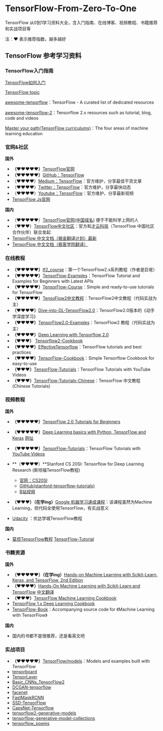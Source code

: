 # TensorFlow-From-Zero-To-One
TensorFlow 从0到1学习资料大全，含入门指南、在线博客、视频教程、书籍推荐和实战项目等

注：♥ 表示推荐指数，越多越好

## TensorFlow 参考学习资料

### TensorFlow入门指南

[TensorFlow如何入门](https://www.zhihu.com/question/49909565)

[TensorFlow topic](https://github.com/topics/tensorflow)

[awesome-tensorflow](https://github.com/jtoy/awesome-tensorflow)：TensorFlow - A curated list of dedicated resources 

[awesome-tensorflow-2](https://github.com/Amin-Tgz/awesome-tensorflow-2)：Tensorflow 2.x resources such as tutorial, blog, code and videos

[Master your path(TensorFlow curriculums)](https://www.tensorflow.org/resources/learn-ml)：The four areas of machine learning education

### **官网&社区**

**国外**

- **（♥♥♥♥♥）**[TensorFlow官网](https://www.tensorflow.org/)
- **（♥♥♥♥♥）**[GitHub：TensorFlow](https://github.com/tensorflow/tensorflow)
- （♥♥♥♥）[Medium：TensorFlow](https://medium.com/tensorflow)：官方维护，分享最佳干货文章
- （♥♥♥♥）[Twitter：TensorFlow](https://twitter.com/tensorflow)：官方维护，分享最快动态
- （♥♥♥♥）[Youtube：TensorFlow](<https://www.youtube.com/channel/UC0rqucBdTuFTjJiefW5t-IQ>)：官方维护，分享最新视频
- [TensorFlow Js官网](https://js.tensorflow.org/)

**国内**

- （♥♥♥♥♥）[TensorFlow官网(中国域名)](https://tensorflow.google.cn/)  便于不能科学上网的人
- （♥♥♥）[TensorFlow中文社区](https://www.tensorflowers.cn/)：官方和[才云科技](https://caicloud.io/)（TensorFlow 中国社区合作伙伴）联合发起
- [TensorFlow 中文文档（掘金翻译计划）最新](https://tensorflow.juejin.im/get_started/)
- [TensorFlow 中文文档（极客学院翻译）](http://wiki.jikexueyuan.com/project/tensorflow-zh/)

### **在线教程**

- **（♥♥♥♥♥）**[tf2_course](https://github.com/ageron/tf2_course)：第一个TensorFlow2.x系列教程（作者是巨佬）
- **（♥♥♥♥♥）**[TensorFlow-Examples](https://github.com/aymericdamien/TensorFlow-Examples)：TensorFlow Tutorial and Examples for Beginners with Latest APIs
- **（♥♥♥♥♥）**[TensorFlow-Course](https://github.com/osforscience/TensorFlow-Course)：Simple and ready-to-use tutorials for TensorFlow
- **（♥♥♥♥♥）**[TensoFlow2中文教程](https://github.com/czy36mengfei/tensorflow2_tutorials_chinese)：TensorFlow2中文教程（代码实战为主）
- **（♥♥♥♥）**[Dive-into-DL-TensorFlow2.0](https://github.com/TrickyGo/Dive-into-DL-TensorFlow2.0)：TensorFlow2.0版本的《动手学深度学习》
- **（♥♥♥♥）**[TensorFlow2.0-Examples](https://github.com/YunYang1994/TensorFlow2.0-Examples)：TensorFlow2 教程（代码实战为主）
- **（♥♥♥♥）**[Deep Learning with Tensorflow 2.0](https://www.adhiraiyan.org/DeepLearningWithTensorflow.html)
- **（♥♥♥）** [Tensorflow2-Cookbook](https://github.com/taki0112/Tensorflow2-Cookbook)
- **（♥♥♥♥）**[EffectiveTensorflow](https://github.com/vahidk/EffectiveTensorflow)：TensorFlow tutorials and best practices
- **（♥♥♥♥）**[TensorFlow-Cookbook](https://github.com/taki0112/Tensorflow-Cookbook)：Simple Tensorflow Cookbook for easy-to-use
- **（♥♥♥）**[TensorFlow-Tutorials](https://github.com/Hvass-Labs/TensorFlow-Tutorials)：TensorFlow Tutorials with YouTube Videos
- **（♥♥♥）**[TensorFlow-Tutorials-Chinese](https://github.com/Hvass-Labs/TensorFlow-Tutorials-Chinese)：TensorFlow 中文教程 (Chinese Tutorials)

### **视频教程**

**国外**

- **（♥♥♥♥♥）**[TensorFlow 2.0 Tutorials for Beginners](https://www.youtube.com/watch?v=nVvhkVLh60o&list=PLc2rvfiptPSR3iwFp1VHVJFK4yAMo0wuF)

- **（♥♥♥♥♥）**[Deep Learning basics with Python, TensorFlow and Keras](https://youtu.be/wQ8BIBpya2k)   [网址](https://pythonprogramming.net/introduction-deep-learning-python-tensorflow-keras/)


- **（♥♥♥♥♥）**[TensorFlow-Tutorials](https://github.com/Hvass-Labs/TensorFlow-Tutorials)：TensorFlow Tutorials with [YouTube Videos](https://www.youtube.com/playlist?list=PL9Hr9sNUjfsmEu1ZniY0XpHSzl5uihcXZ)

- **（♥♥♥♥）**Stanford CS 20SI: Tensorflow for Deep Learning Research (斯坦福TensorFlow教程)
  - [官网：CS20SI](https://web.stanford.edu/class/cs20si/index.html)
  - [GitHub(stanford-tensorflow-tutorials)](https://github.com/chiphuyen/stanford-tensorflow-tutorials)
  - [B站视频](https://www.bilibili.com/video/av9156347/?from=search&seid=6905181275544516403)


- **（♥♥♥）（在学ing）**[Google 机器学习速成课程](https://developers.google.com/machine-learning/crash-course/)：该课程虽然为Machine Learning，但代码全使用TensorFlow，有实战意义

- [Udacity](https://cn.udacity.com/course/deep-learning--ud730) ：优达学城TensorFlow教程

**国内**

- [莫烦TensorFlow教程](https://morvanzhou.github.io/tutorials/machine-learning/tensorflow/)  [TensorFlow-Tutorial](https://github.com/MorvanZhou/Tensorflow-Tutorial)


### **书籍资源**

**国外**

- **（♥♥♥♥♥）（在学ing）**[Hands-on Machine Learning with Scikit-Learn, Keras, and TensorFlow, 2nd Edition](https://github.com/ageron/handson-ml2)
- **（♥♥♥♥）**[Hands-On Machine Learning with Scikit-Learn and TensorFlow](https://github.com/ageron/handson-ml)   [中文翻译](https://hand2st.apachecn.org/#/)
- **（♥♥♥）**[TensorFlow Machine Learning Cookbook](https://github.com/nfmcclure/tensorflow_cookbook)
- [TensorFlow 1.x Deep Learning Cookbook](https://github.com/PacktPublishing/TensorFlow-1x-Deep-Learning-Cookbook)  
- [TensorFlow-Book](https://github.com/BinRoot/TensorFlow-Book)：Accompanying source code for 《Machine Learning with TensorFlow》

**国内**

- 国内的书都不是很推荐，还是看英文吧

### 实战项目

- **（♥♥♥♥♥）**[TensorFlow/models](https://github.com/tensorflow/models)：Models and examples built with TensorFlow
- [tensorboard](https://github.com/tensorflow/tensorboard)
- [TensorLayer](http://tensorlayer.readthedocs.io/en/latest/)
-  [Basic_CNNs_TensorFlow2](https://github.com/calmisential/Basic_CNNs_TensorFlow2) 
- [DCGAN-tensorflow](https://github.com/carpedm20/DCGAN-tensorflow)
- [facenet](https://github.com/davidsandberg/facenet)
- [FastMaskRCNN](https://github.com/CharlesShang/FastMaskRCNN)
- [SSD-TensorFlow](https://github.com/balancap/SSD-Tensorflow)
- [CapsNet-Tensorflow](https://github.com/naturomics/CapsNet-Tensorflow)
- [tensorflow2-generative-models](https://github.com/timsainb/tensorflow2-generative-models)
- [tensorflow-generative-model-collections](https://github.com/hwalsuklee/tensorflow-generative-model-collections)
- [tensorflow_poems](https://github.com/jinfagang/tensorflow_poems)